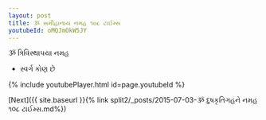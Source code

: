 ```yaml
---
layout: post
title: ૐ સમીહાનાય નમહ ૧૦૮ ટાઈમ્સ
youtubeId: oMQJmOkW5JY
---
```

 
 
 ૐ ત્રિવિસ્થાપયા નમહ  
 
 -  સ્વર્ગ કોણ છે 
 
  
 
  
 
 
 
 
 
 


{% include youtubePlayer.html id=page.youtubeId %}
 
[Next]({{ site.baseurl }}{% link  split2/_posts/2015-07-03-ૐ દુષકૃતિગહને નમહ ૧૦૮ ટાઈમ્સ.md%})
 
